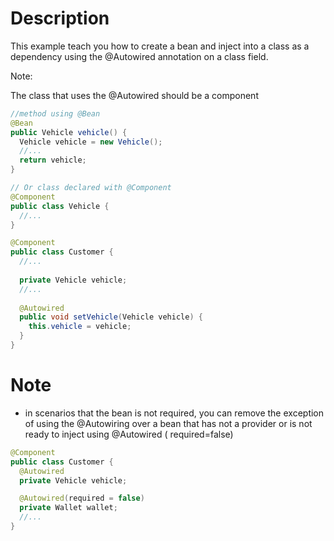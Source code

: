 # Description

This example teach you how to create a bean and inject into a class as a dependency
using the @Autowired annotation on a class field.

Note:

The class that uses the @Autowired should be a component

````java
//method using @Bean
@Bean
public Vehicle vehicle() {
  Vehicle vehicle = new Vehicle();
  //...
  return vehicle;
}

// Or class declared with @Component
@Component
public class Vehicle {
  //...
}

@Component
public class Customer {
  //...
  
  private Vehicle vehicle;
  //...
  
  @Autowired
  public void setVehicle(Vehicle vehicle) {
    this.vehicle = vehicle;
  }
}

````

# Note

- in scenarios that the bean is not required, you can remove the exception of using the @Autowiring over a bean that has
  not a provider or is not ready to inject using @Autowired ( required=false)

````java
@Component
public class Customer {
  @Autowired
  private Vehicle vehicle;

  @Autowired(required = false)
  private Wallet wallet;
  //...
}
````